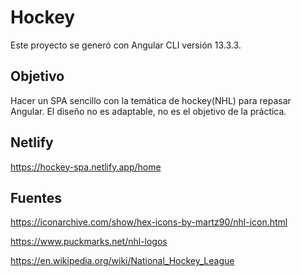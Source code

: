 # Hockey

Este proyecto se generó con Angular CLI versión 13.3.3.

## Objetivo

Hacer un SPA sencillo con la temática de hockey(NHL) para repasar Angular.
El diseño no es adaptable, no es el objetivo de la práctica.

## Netlify

https://hockey-spa.netlify.app/home

## Fuentes

https://iconarchive.com/show/hex-icons-by-martz90/nhl-icon.html

https://www.puckmarks.net/nhl-logos

https://en.wikipedia.org/wiki/National_Hockey_League




